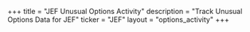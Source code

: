+++
title = "JEF Unusual Options Activity"
description = "Track Unusual Options Data for JEF"
ticker = "JEF"
layout = "options_activity"
+++


